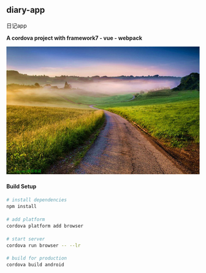 ## diary-app
日记app

**A cordova project with framework7 - vue - webpack**

![image](http://github.com/zhongchengjie/diary-app/raw/master/src/static/assets/images/user_photo.jpg)

#### Build Setup

``` bash
# install dependencies
npm install

# add platform
cordova platform add browser

# start server
cordova run browser -- --lr

# build for production
cordova build android
```
